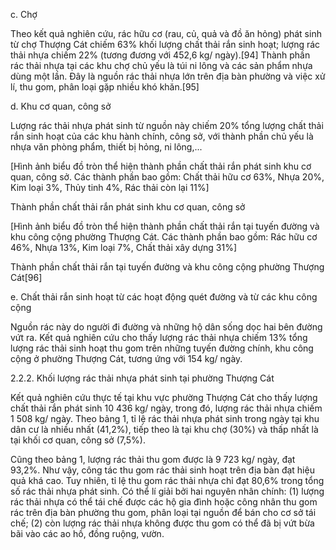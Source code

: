 c. Chợ

Theo kết quả nghiên cứu, rác hữu cơ (rau, củ, quả và đồ ăn hỏng) phát sinh từ chợ Thượng Cát chiếm 63% khối lượng chất thải rắn sinh hoạt; lượng rác thải nhựa chiếm 22% (tương đương với 452,6 kg/ ngày).[94] Thành phần rác thải nhựa tại các khu chợ chủ yếu là túi ni lông và các sản phẩm nhựa dùng một lần. Đây là nguồn rác thải nhựa lớn trên địa bàn phường và việc xử lí, thu gom, phân loại gặp nhiều khó khăn.[95]

d. Khu cơ quan, công sở

Lượng rác thải nhựa phát sinh từ nguồn này chiếm 20% tổng lượng chất thải rắn sinh hoạt của các khu hành chính, công sở, với thành phần chủ yếu là nhựa văn phòng phẩm, thiết bị hỏng, ni lông,...

[Hình ảnh biểu đồ tròn thể hiện thành phần chất thải rắn phát sinh khu cơ quan, công sở. Các thành phần bao gồm: Chất thải hữu cơ 63%, Nhựa 20%, Kim loại 3%, Thủy tinh 4%, Rác thải còn lại 11%]

Thành phần chất thải rắn phát sinh khu cơ quan, công sở

[Hình ảnh biểu đồ tròn thể hiện thành phần chất thải rắn tại tuyến đường và khu công cộng phường Thượng Cát. Các thành phần bao gồm: Rác hữu cơ 46%, Nhựa 13%, Kim loại 7%, Chất thải xây dựng 31%]

Thành phần chất thải rắn tại tuyến đường và khu công cộng phường Thượng Cát[96]

e. Chất thải rắn sinh hoạt từ các hoạt động quét đường và từ các khu công cộng

Nguồn rác này do người đi đường và những hộ dân sống dọc hai bên đường vứt ra. Kết quả nghiên cứu cho thấy lượng rác thải nhựa chiếm 13% tổng lượng rác thải sinh hoạt thu gom trên những tuyến đường chính, khu công cộng ở phường Thượng Cát, tương ứng với 154 kg/ ngày.

2.2.2. Khối lượng rác thải nhựa phát sinh tại phường Thượng Cát

Kết quả nghiên cứu thực tế tại khu vực phường Thượng Cát cho thấy lượng chất thải rắn phát sinh 10 436 kg/ ngày, trong đó, lượng rác thải nhựa chiếm 1 508 kg/ ngày. Theo bảng 1, tỉ lệ rác thải nhựa phát sinh trong ngày tại khu dân cư là nhiều nhất (41,2%), tiếp theo là tại khu chợ (30%) và thấp nhất là tại khối cơ quan, công sở (7,5%).

Cũng theo bảng 1, lượng rác thải thu gom được là 9 723 kg/ ngày, đạt 93,2%. Như vậy, công tác thu gom rác thải sinh hoạt trên địa bàn đạt hiệu quả khá cao. Tuy nhiên, tỉ lệ thu gom rác thải nhựa chỉ đạt 80,6% trong tổng số rác thải nhựa phát sinh. Có thể lí giải bởi hai nguyên nhân chính: (1) lượng rác thải nhựa có thể tái chế được các hộ gia đình hoặc công nhân thu gom rác trên địa bàn phường thu gom, phân loại tại nguồn để bán cho cơ sở tái chế; (2) còn lượng rác thải nhựa không được thu gom có thể đã bị vứt bừa bãi vào các ao hồ, đồng ruộng, vườn.